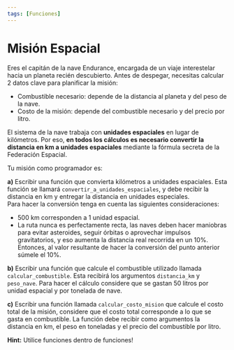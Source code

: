 ```yaml
---
tags: [Funciones]
---
```


# Misión Espacial 

Eres el capitán de la nave Endurance, encargada de un viaje interestelar hacia un planeta recién
descubierto. Antes de despegar, necesitas calcular 2 datos clave para planificar la misión:

- Combustible necesario: depende de la distancia al planeta y del peso de la nave.
- Costo de la misión: depende del combustible necesario y del precio por litro.

El sistema de la nave trabaja con **unidades espaciales** en lugar de kilómetros. Por eso, **en todos los cálculos es necesario convertir la distancia en km a unidades espaciales** mediante la fórmula secreta de la Federación Espacial.

Tu misión como programador es:

**a)** Escribir una función que convierta kilómetros a unidades espaciales. Esta función se llamará
`convertir_a_unidades_espaciales`, y debe recibir la distancia en km y entregar la distancia en
unidades especiales. \
Para hacer la conversión tenga en cuenta las siguientes consideraciones:

- 500 km corresponden a 1 unidad espacial.
- La ruta nunca es perfectamente recta, las naves deben hacer maniobras para evitar asteroides, seguir órbitas o aprovechar impulsos gravitatorios, y eso aumenta la distancia real recorrida en un 10%.
Entonces, al valor resultante de hacer la conversión del punto anterior súmele el 10%.

**b)** Escribir una función que calcule el combustible utilizado llamada `calcular_combustible`. Esta recibirá los argumentos `distancia_km` y `peso_nave`. Para hacer el cálculo considere que se gastan 50 litros por unidad espacial y por tonelada de nave.

**c)** Escribir una función llamada `calcular_costo_mision` que calcule el costo total de la misión, considere que el costo total corresponde a lo que se gasta en combustible. La función debe recibir como argumentos la distancia en km, el peso en toneladas y el precio del combustible por litro.

**Hint:** Utilice funciones dentro de funciones!

